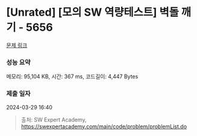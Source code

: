 # [Unrated] [모의 SW 역량테스트] 벽돌 깨기 - 5656 

[문제 링크](https://swexpertacademy.com/main/code/problem/problemDetail.do?contestProbId=AWXRQm6qfL0DFAUo) 

### 성능 요약

메모리: 95,104 KB, 시간: 367 ms, 코드길이: 4,447 Bytes

### 제출 일자

2024-03-29 16:40



> 출처: SW Expert Academy, https://swexpertacademy.com/main/code/problem/problemList.do